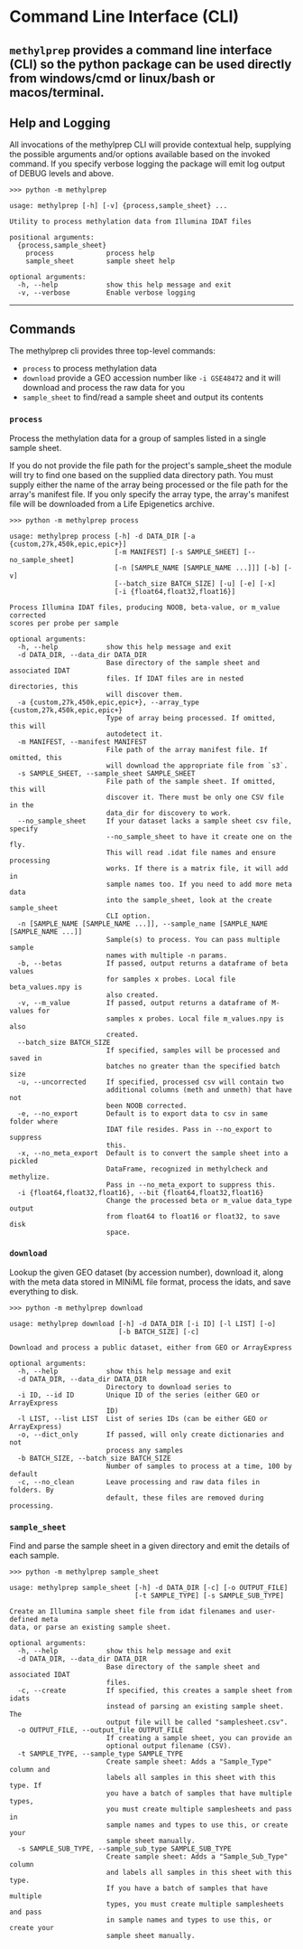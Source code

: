 # Command Line Interface (CLI)

`methylprep` provides a command line interface (CLI) so the python package can be used directly from windows/cmd or linux/bash or macos/terminal.
---

## Help and Logging

All invocations of the methylprep CLI will provide contextual help, supplying the possible arguments and/or options available based on the invoked command. If you specify verbose logging the package will emit log output of DEBUG levels and above.

```Shell
>>> python -m methylprep

usage: methylprep [-h] [-v] {process,sample_sheet} ...

Utility to process methylation data from Illumina IDAT files

positional arguments:
  {process,sample_sheet}
    process             process help
    sample_sheet        sample sheet help

optional arguments:
  -h, --help            show this help message and exit
  -v, --verbose         Enable verbose logging
```

---

## Commands

The methylprep cli provides three top-level commands:

- `process` to process methylation data
- `download` provide a GEO accession number like `-i GSE48472` and it will download and process the raw data for you
- `sample_sheet` to find/read a sample sheet and output its contents

### `process`

Process the methylation data for a group of samples listed in a single sample sheet.

If you do not provide the file path for the project's sample_sheet the module will try to find one based on the supplied data directory path.
You must supply either the name of the array being processed or the file path for the array's manifest file. If you only specify the array type, the array's manifest file will be downloaded from a Life Epigenetics archive.

```Shell
>>> python -m methylprep process

usage: methylprep process [-h] -d DATA_DIR [-a {custom,27k,450k,epic,epic+}]
                          [-m MANIFEST] [-s SAMPLE_SHEET] [--no_sample_sheet]
                          [-n [SAMPLE_NAME [SAMPLE_NAME ...]]] [-b] [-v]
                          [--batch_size BATCH_SIZE] [-u] [-e] [-x]
                          [-i {float64,float32,float16}]

Process Illumina IDAT files, producing NOOB, beta-value, or m_value corrected
scores per probe per sample

optional arguments:
  -h, --help            show this help message and exit
  -d DATA_DIR, --data_dir DATA_DIR
                        Base directory of the sample sheet and associated IDAT
                        files. If IDAT files are in nested directories, this
                        will discover them.
  -a {custom,27k,450k,epic,epic+}, --array_type {custom,27k,450k,epic,epic+}
                        Type of array being processed. If omitted, this will
                        autodetect it.
  -m MANIFEST, --manifest MANIFEST
                        File path of the array manifest file. If omitted, this
                        will download the appropriate file from `s3`.
  -s SAMPLE_SHEET, --sample_sheet SAMPLE_SHEET
                        File path of the sample sheet. If omitted, this will
                        discover it. There must be only one CSV file in the
                        data_dir for discovery to work.
  --no_sample_sheet     If your dataset lacks a sample sheet csv file, specify
                        --no_sample_sheet to have it create one on the fly.
                        This will read .idat file names and ensure processing
                        works. If there is a matrix file, it will add in
                        sample names too. If you need to add more meta data
                        into the sample_sheet, look at the create sample_sheet
                        CLI option.
  -n [SAMPLE_NAME [SAMPLE_NAME ...]], --sample_name [SAMPLE_NAME [SAMPLE_NAME ...]]
                        Sample(s) to process. You can pass multiple sample
                        names with multiple -n params.
  -b, --betas           If passed, output returns a dataframe of beta values
                        for samples x probes. Local file beta_values.npy is
                        also created.
  -v, --m_value         If passed, output returns a dataframe of M-values for
                        samples x probes. Local file m_values.npy is also
                        created.
  --batch_size BATCH_SIZE
                        If specified, samples will be processed and saved in
                        batches no greater than the specified batch size
  -u, --uncorrected     If specified, processed csv will contain two
                        additional columns (meth and unmeth) that have not
                        been NOOB corrected.
  -e, --no_export       Default is to export data to csv in same folder where
                        IDAT file resides. Pass in --no_export to suppress
                        this.
  -x, --no_meta_export  Default is to convert the sample sheet into a pickled
                        DataFrame, recognized in methylcheck and methylize.
                        Pass in --no_meta_export to suppress this.
  -i {float64,float32,float16}, --bit {float64,float32,float16}
                        Change the processed beta or m_value data_type output
                        from float64 to float16 or float32, to save disk
                        space.
```

### `download`

Lookup the given GEO dataset (by accession number), download it, along with the meta data stored in MINiML file format, process the idats, and save everything to disk.

```Shell
>>> python -m methylprep download

usage: methylprep download [-h] -d DATA_DIR [-i ID] [-l LIST] [-o]
                           [-b BATCH_SIZE] [-c]

Download and process a public dataset, either from GEO or ArrayExpress

optional arguments:
  -h, --help            show this help message and exit
  -d DATA_DIR, --data_dir DATA_DIR
                        Directory to download series to
  -i ID, --id ID        Unique ID of the series (either GEO or ArrayExpress
                        ID)
  -l LIST, --list LIST  List of series IDs (can be either GEO or ArrayExpress)
  -o, --dict_only       If passed, will only create dictionaries and not
                        process any samples
  -b BATCH_SIZE, --batch_size BATCH_SIZE
                        Number of samples to process at a time, 100 by default
  -c, --no_clean        Leave processing and raw data files in folders. By
                        default, these files are removed during processing.
```


### `sample_sheet`

Find and parse the sample sheet in a given directory and emit the details of each sample.

```Shell
>>> python -m methylprep sample_sheet

usage: methylprep sample_sheet [-h] -d DATA_DIR [-c] [-o OUTPUT_FILE]
                               [-t SAMPLE_TYPE] [-s SAMPLE_SUB_TYPE]

Create an Illumina sample sheet file from idat filenames and user-defined meta
data, or parse an existing sample sheet.

optional arguments:
  -h, --help            show this help message and exit
  -d DATA_DIR, --data_dir DATA_DIR
                        Base directory of the sample sheet and associated IDAT
                        files.
  -c, --create          If specified, this creates a sample sheet from idats
                        instead of parsing an existing sample sheet. The
                        output file will be called "samplesheet.csv".
  -o OUTPUT_FILE, --output_file OUTPUT_FILE
                        If creating a sample sheet, you can provide an
                        optional output filename (CSV).
  -t SAMPLE_TYPE, --sample_type SAMPLE_TYPE
                        Create sample sheet: Adds a "Sample_Type" column and
                        labels all samples in this sheet with this type. If
                        you have a batch of samples that have multiple types,
                        you must create multiple samplesheets and pass in
                        sample names and types to use this, or create your
                        sample sheet manually.
  -s SAMPLE_SUB_TYPE, --sample_sub_type SAMPLE_SUB_TYPE
                        Create sample sheet: Adds a "Sample_Sub_Type" column
                        and labels all samples in this sheet with this type.
                        If you have a batch of samples that have multiple
                        types, you must create multiple samplesheets and pass
                        in sample names and types to use this, or create your
                        sample sheet manually.
```
